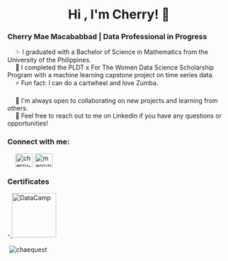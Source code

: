 <h1 align="center">Hi , I'm Cherry! 👋 <br> </h1>


<h3 align="left">Cherry Mae Macababbad | Data Professional in Progress </h3>
&emsp; ✨ I graduated with a Bachelor of Science in Mathematics from the University of the Philippines. <br> 
&emsp; 👋 I completed the PLDT x For The Women Data Science Scholarship Program with a machine learning capstone project on time series data. <br>
&emsp; ⚡ Fun fact: I can do a cartwheel and love Zumba. <br>
<br>
&emsp; 🌱 I'm always open to collaborating on new projects and learning from others. <br>
&emsp; 🔭 Feel free to reach out to me on LinkedIn if you have any questions or opportunities! <br>
 
<h3 align="left">Connect with me:</h3>
<p align="left"> &emsp;
<a href="https://linkedin.com/in/cherry-mae-macababbad" target="blank"><img align="center" src="https://raw.githubusercontent.com/rahuldkjain/github-profile-readme-generator/master/src/images/icons/Social/linked-in-alt.svg" alt="cherry-mae-macababbad" height="30" width="40" /></a>
<a href="https://www.hackerrank.com/merrynalysis" target="blank"><img align="center" src="https://raw.githubusercontent.com/rahuldkjain/github-profile-readme-generator/master/src/images/icons/Social/hackerrank.svg" alt="merrynalysis" height="30" width="40" /></a>
</p>



<h3 align="left">Certificates </h3>
-<a href="https://www.datacamp.com/" target="_blank">
  <img src="https://static.datacamp.com/images/logo-datacamp-black.svg" alt="DataCamp" width="100">
</a>

<p>&nbsp;<img align="center" src="https://github-readme-stats.vercel.app/api?username=chaequest&show_icons=true&locale=en" alt="chaequest" /></p>
  
<!--
**macababbadcherry/macababbadcherry** is a ✨ _special_ ✨ repository because its `README.md` (this file) appears on your GitHub profile.

Here are some ideas to get you started:

- 🔭 I’m currently working on ...
- 🌱 I’m currently learning ...
- 👯 I’m looking to collaborate on ...
- 🤔 I’m looking for help with ...
- 💬 Ask me about ...
- 📫 How to reach me: ...
- 😄 Pronouns: ...
- ⚡ Fun fact: ...
-->
